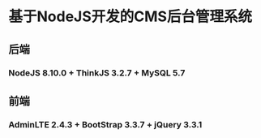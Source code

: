 # 基于NodeJS开发的CMS后台管理系统
## 后端
### NodeJS 8.10.0 + ThinkJS 3.2.7 + MySQL 5.7
## 前端
### AdminLTE 2.4.3 + BootStrap 3.3.7 + jQuery 3.3.1